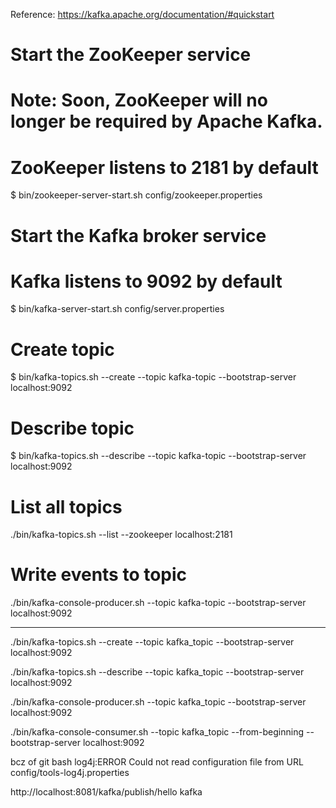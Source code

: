 Reference:
https://kafka.apache.org/documentation/#quickstart

# Start the ZooKeeper service
# Note: Soon, ZooKeeper will no longer be required by Apache Kafka.
# ZooKeeper listens to 2181 by default
$ bin/zookeeper-server-start.sh config/zookeeper.properties

# Start the Kafka broker service
# Kafka listens to 9092 by default
$ bin/kafka-server-start.sh config/server.properties

# Create topic 
$ bin/kafka-topics.sh --create --topic kafka-topic --bootstrap-server localhost:9092

# Describe topic 
$ bin/kafka-topics.sh --describe --topic kafka-topic --bootstrap-server localhost:9092

# List all topics 
./bin/kafka-topics.sh --list --zookeeper localhost:2181

# Write events to topic
./bin/kafka-console-producer.sh --topic kafka-topic --bootstrap-server localhost:9092


------------------------------------------------------------------------------------------------------------------------


./bin/kafka-topics.sh --create --topic kafka_topic --bootstrap-server localhost:9092

./bin/kafka-topics.sh --describe --topic kafka_topic --bootstrap-server localhost:9092

./bin/kafka-console-producer.sh --topic kafka_topic --bootstrap-server localhost:9092

./bin/kafka-console-consumer.sh --topic kafka_topic --from-beginning --bootstrap-server localhost:9092

bcz of git bash
log4j:ERROR Could not read configuration file from URL  config/tools-log4j.properties

http://localhost:8081/kafka/publish/hello kafka 

